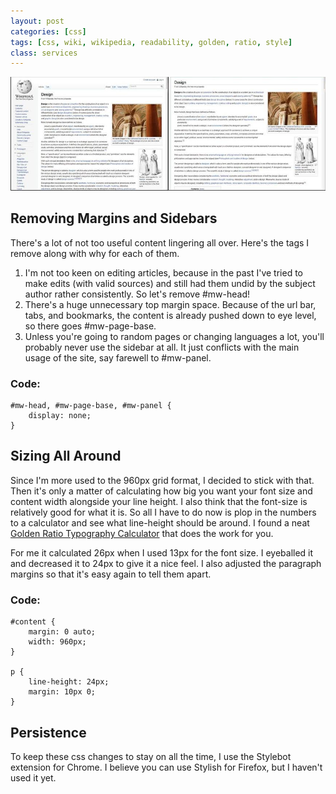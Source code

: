 ```yaml
---
layout: post
categories: [css]
tags: [css, wiki, wikipedia, readability, golden, ratio, style]
class: services
---
```


![Wikipedia](/images/wordpress-compare-css.jpg)

## Removing Margins and Sidebars

There's a lot of not too useful content lingering all over. Here's the tags I remove along with why for each of them.

1. I'm not too keen on editing articles, because in the past I've tried to make edits (with valid sources) and still had them undid by the subject author rather consistently. So let's remove #mw-head!
2. There's a huge unnecessary top margin space. Because of the url bar, tabs, and bookmarks, the content is already pushed down to eye level, so there goes #mw-page-base.
3. Unless you're going to random pages or changing languages a lot, you'll probably never use the sidebar at all. It just conflicts with the main usage of the site, say farewell to #mw-panel.

### Code:
    #mw-head, #mw-page-base, #mw-panel {
        display: none;
    }

## Sizing All Around

Since I'm more used to the 960px grid format, I decided to stick with that. Then it's only a matter of calculating how big you want your font size and content width alongside your line height. I also think that the font-size is relatively good for what it is. So all I have to do now is plop in the numbers to a calculator and see what line-height should be around. I found a neat [Golden Ratio Typography Calculator](http://www.pearsonified.com/typography/) that does the work for you.

For me it calculated 26px when I used 13px for the font size. I eyeballed it and decreased it to 24px to give it a nice feel. I also adjusted the paragraph margins so that it's easy again to tell them apart.

### Code:
    #content {
        margin: 0 auto;
        width: 960px;
    }

    p {
        line-height: 24px;
        margin: 10px 0;
    }

## Persistence

To keep these css changes to stay on all the time, I use the Stylebot extension for Chrome. I believe you can use Stylish for Firefox, but I haven't used it yet.